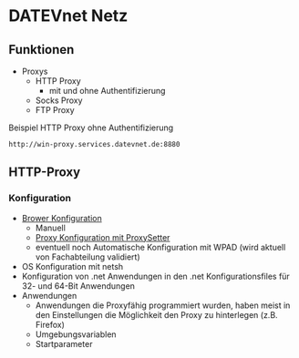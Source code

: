 # DATEVnet Netz

## Funktionen

- Proxys
  - HTTP Proxy 
    - mit und ohne Authentifizierung
  - Socks Proxy
  - FTP Proxy

Beispiel HTTP Proxy ohne Authentifizierung

```
http://win-proxy.services.datevnet.de:8880
```


## HTTP-Proxy

### Konfiguration

- [Brower Konfiguration](https://apps.datev.de/help-center/documents/0904080)
  - Manuell
  - [Proxy Konfiguration mit ProxySetter](https://www.datev.de/web/de/service-und-support/software-bereitstellung/download-bereich/it-loesungen-und-security/datevnet-proxyeinstellungen/)
  - eventuell noch Automatische Konfiguration mit WPAD (wird aktuell von Fachabteilung validiert)
- OS Konfiguration mit netsh
- Konfiguration von .net Anwendungen in den .net Konfigurationsfiles für 32- und 64-Bit Anwendungen
- Anwendungen
  - Anwendungen die Proxyfähig programmiert wurden, haben meist in den Einstellungen die Möglichkeit den Proxy zu hinterlegen (z.B. Firefox)
  - Umgebungsvariablen
  - Startparameter


  